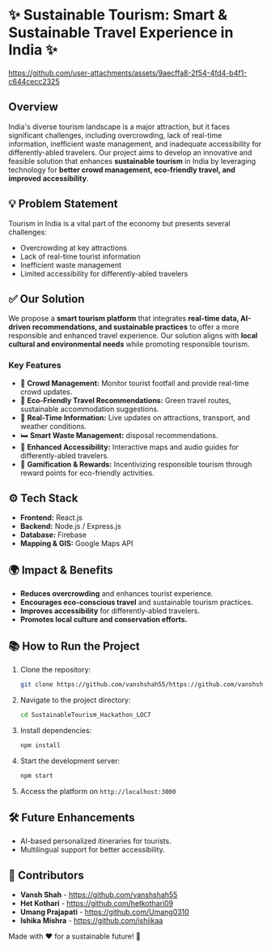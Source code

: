 
# ✨ Sustainable Tourism: Smart & Sustainable Travel Experience in India ✨

https://github.com/user-attachments/assets/9aecffa8-2f54-4fd4-b4f1-c644cecc2325



## Overview
India's diverse tourism landscape is a major attraction, but it faces significant challenges, including overcrowding, lack of real-time information, inefficient waste management, and inadequate accessibility for differently-abled travelers. Our project aims to develop an innovative and feasible solution that enhances **sustainable tourism** in India by leveraging technology for **better crowd management, eco-friendly travel, and improved accessibility**.

## 💡 Problem Statement
Tourism in India is a vital part of the economy but presents several challenges:
- Overcrowding at key attractions
- Lack of real-time tourist information
- Inefficient waste management
- Limited accessibility for differently-abled travelers

## ✅ Our Solution
We propose a **smart tourism platform** that integrates **real-time data, AI-driven recommendations, and sustainable practices** to offer a more responsible and enhanced travel experience. Our solution aligns with **local cultural and environmental needs** while promoting responsible tourism.

### Key Features
- 🔄 **Crowd Management:** Monitor tourist footfall and provide real-time crowd updates.
- 📝 **Eco-Friendly Travel Recommendations:** Green travel routes, sustainable accommodation suggestions.
- 📲 **Real-Time Information:** Live updates on attractions, transport, and weather conditions.
- 🛏️ **Smart Waste Management:** disposal recommendations.
- 🤝 **Enhanced Accessibility:** Interactive maps and audio guides for differently-abled travelers.
- 🌿 **Gamification & Rewards:** Incentivizing responsible tourism through reward points for eco-friendly activities.

## ⚙️ Tech Stack
- **Frontend:** React.js 
- **Backend:** Node.js / Express.js
- **Database:** Firebase
- **Mapping & GIS:** Google Maps API

## 🌍 Impact & Benefits
- **Reduces overcrowding** and enhances tourist experience.
- **Encourages eco-conscious travel** and sustainable tourism practices.
- **Improves accessibility** for differently-abled travelers.
- **Promotes local culture and conservation efforts.**

## 📚 How to Run the Project
1. Clone the repository:
   ```bash
   git clone https://github.com/vanshshah55/https://github.com/vanshshah55/SustainableTourism_Hackathon_LOC7.git
   ```
2. Navigate to the project directory:
   ```bash
   cd SustainableTourism_Hackathon_LOC7
   ```
3. Install dependencies:
   ```bash
   npm install
   ```
4. Start the development server:
   ```bash
   npm start
   ```
5. Access the platform on `http://localhost:3000`

## 🛠️ Future Enhancements
- AI-based personalized itineraries for tourists.
- Multilingual support for better accessibility.


## 💼 Contributors
- **Vansh Shah** - https://github.com/vanshshah55
- **Het Kothari** - https://github.com/hetkothari09
- **Umang Prajapati** - https://github.com/Umang0310
- **Ishika Mishra** - https://github.com/ishiikaa


Made with ❤️ for a sustainable future! 🌿

